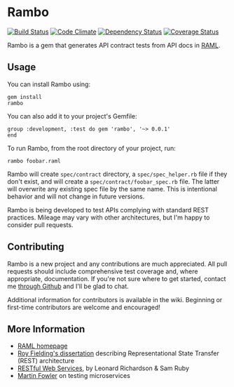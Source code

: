 # Rambo
[![Build Status](https://travis-ci.org/danascheider/rambo.svg?branch=master)](https://travis-ci.org/danascheider/rambo) [![Code Climate](https://codeclimate.com/github/danascheider/rambo/badges/gpa.svg)](https://codeclimate.com/github/danascheider/rambo) [![Dependency Status](https://gemnasium.com/danascheider/rambo.svg)](https://gemnasium.com/danascheider/rambo) [![Coverage Status](https://coveralls.io/repos/github/danascheider/rambo/badge.svg?branch=dev)](https://coveralls.io/github/danascheider/rambo?branch=master)

Rambo is a gem that generates API contract tests from API docs in [RAML](http://raml.org/).

## Usage
You can install Rambo using: <pre><code>gem install rambo</code></pre>You can also add it to your project's Gemfile: <pre><code>group :development, :test do
  gem 'rambo', '~> 0.0.1'
end</code></pre>To run Rambo, from the root directory of your project, run: <pre><code>rambo foobar.raml</code></pre>Rambo will create `spec/contract` directory, a `spec/spec_helper.rb` file if they don't exist, and will create a `spec/contract/foobar_spec.rb` file. The latter will overwrite any existing spec file by the same name. This is intentional behavior and will not change in future versions.

Rambo is being developed to test APIs complying with standard REST practices. Mileage may vary with other architectures, but I'm happy to consider pull requests.

## Contributing
Rambo is a new project and any contributions are much appreciated. All pull requests should include comprehensive test coverage and, where appropriate, documentation. If you're not sure where to get started, contact me [through Github](https://github.com/danascheider) and I'll be glad to chat.

Additional information for contributors is available in the wiki. Beginning or first-time contributors are welcome and encouraged!

## More Information
  * [RAML homepage](https://raml.org)
  * [Roy Fielding's dissertation](https://www.ics.uci.edu/~fielding/pubs/dissertation/fielding_dissertation.pdf) describing Representational State Transfer (REST) architecture
  * [RESTful Web Services](http://www.crummy.com/writing/RESTful-Web-Services/RESTful_Web_Services.pdf), by Leonard Richardson & Sam Ruby
  * [Martin Fowler](http://martinfowler.com/articles/microservice-testing/) on testing microservices
